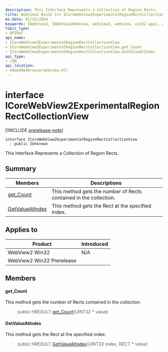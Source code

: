 ```yaml
---
description: This Interface Represents a Collection of Region Rects.
title: WebView2 Win32 C++ ICoreWebView2ExperimentalRegionRectCollectionView
ms.date: 01/23/2024
keywords: IWebView2, IWebView2WebView, webview2, webview, win32 apps, win32, edge, ICoreWebView2, ICoreWebView2Controller, browser control, edge html, ICoreWebView2ExperimentalRegionRectCollectionView
topic_type: 
- APIRef
api_name:
- ICoreWebView2ExperimentalRegionRectCollectionView
- ICoreWebView2ExperimentalRegionRectCollectionView.get_Count
- ICoreWebView2ExperimentalRegionRectCollectionView.GetValueAtIndex
api_type:
- COM
api_location:
- embeddedbrowserwebview.dll
---
```


# interface ICoreWebView2ExperimentalRegionRectCollectionView

[!INCLUDE [prerelease-note](../includes/prerelease-note.md)]

```
interface ICoreWebView2ExperimentalRegionRectCollectionView
  : public IUnknown
```

This Interface Represents a Collection of Region Rects.

## Summary

 Members                        | Descriptions
--------------------------------|---------------------------------------------
[get_Count](#get_count) | This method gets the number of Rects contained in the collection.
[GetValueAtIndex](#getvalueatindex) | This method gets the Rect at the specified index.

## Applies to

Product                         | Introduced
--------------------------------|---------------------------------------------
WebView2 Win32            |    N/A
WebView2 Win32 Prerelease |    

## Members

#### get_Count

This method gets the number of Rects contained in the collection.

> public HRESULT [get_Count](#get_count)(UINT32 * value)

#### GetValueAtIndex

This method gets the Rect at the specified index.

> public HRESULT [GetValueAtIndex](#getvalueatindex)(UINT32 index, RECT * value)

